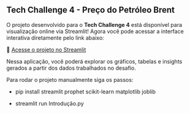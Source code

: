 ## Tech Challenge 4 - Preço do Petróleo Brent

O projeto desenvolvido para o **Tech Challenge 4** está disponível para visualização online via Streamlit! Agora você pode acessar a interface interativa diretamente pelo link abaixo:

🔗 [Acesse o projeto no Streamlit]((https://mayydiastechchallenge4.streamlit.app/))

Nessa aplicação, você poderá explorar os gráficos, tabelas e insights gerados a partir dos dados trabalhados no desafio.

Para rodar o projeto manualmente siga os passos:

 - pip install streamlit prophet scikit-learn matplotlib joblib

 - streamlit run Introdução.py
